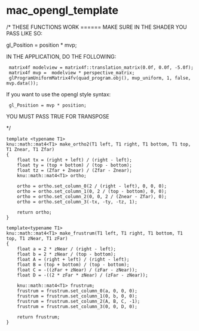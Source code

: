 # mac_opengl_template

/*
 THESE FUNCTIONS WORK ====== MAKE SURE IN THE SHADER YOU PASS LIKE SO:
 
  gl_Position = position * mvp;
 
 IN THE APPLICATION, DO THE FOLLOWING:
 
     matrix4f modelview = matrix4f::translation_matrix(0.0f, 0.0f, -5.0f);
     matrix4f mvp =  modelview * perspective_matrix;
     glProgramUniformMatrix4fv(quad_program.obj(), mvp_uniform, 1, false, mvp.data());
 
 If you want to use the opengl style syntax:
 
     gl_Position = mvp * position;
 
 YOU MUST PASS TRUE FOR TRANSPOSE

 */

    template <typename T1>
    knu::math::mat4<T1> make_ortho2(T1 left, T1 right, T1 bottom, T1 top, T1 Znear, T1 Zfar)
    {
        float tx = (right + left) / (right - left);
        float ty = (top + bottom) / (top - bottom);
        float tz = (Zfar + Znear) / (Zfar - Znear);
        knu::math::mat4<T1> ortho;

        ortho = ortho.set_column_0(2 / (right - left), 0, 0, 0);
        ortho = ortho.set_column_1(0, 2 / (top - bottom), 0, 0);
        ortho = ortho.set_column_2(0, 0, 2 / (Znear - Zfar), 0);
        ortho = ortho.set_column_3(-tx, -ty, -tz, 1);

        return ortho;
    }

    template<typename T1>
    knu::math::mat4<T1> make_frustrum(T1 left, T1 right, T1 bottom, T1 top, T1 zNear, T1 zFar)
    {
        float a = 2 * zNear / (right - left);
        float b = 2 * zNear / (top - bottom);
        float A = (right + left) / (right - left);
        float B = (top + bottom) / (top - bottom);
        float C = -((zFar + zNear) / (zFar - zNear));
        float D = -((2 * zFar * zNear) / (zFar - zNear));

        knu::math::mat4<T1> frustrum;
        frustrum = frustrum.set_column_0(a, 0, 0, 0);
        frustrum = frustrum.set_column_1(0, b, 0, 0);
        frustrum = frustrum.set_column_2(A, B, C, -1);
        frustrum = frustrum.set_column_3(0, 0, D, 0);

        return frustrum;
    }
